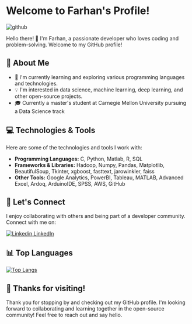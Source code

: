 # Welcome to Farhan's Profile!
![github](https://img.shields.io/badge/GitHub-000000?style=for-the-badge&logo=GitHub&logoColor=white) 

Hello there! 👋 I'm Farhan, a passionate developer who loves coding and problem-solving. Welcome to my GitHub profile!

## 🚀 About Me

- 🌱 I'm currently learning and exploring various programming languages and technologies.
- 💡 I'm interested in data science, machine learning, deep learning, and other open-source projects.
- 🎓 Currently a master's student at Carnegie Mellon University pursuing a Data Science track 

## 💻 Technologies & Tools

Here are some of the technologies and tools I work with:

- **Programming Languages:** C, Python, Matlab, R, SQL 
- **Frameworks & Libraries:** Hadoop, Numpy, Pandas, Matplotlib, BeautifulSoup, Tkinter, xgboost, fasttext, jarowinkler, faiss
- **Other Tools:** Google Analytics, PowerBI, Tableau, MATLAB, Advanced Excel, Ardoq, ArduinoIDE, SPSS, AWS, GitHub

## 🤝 Let's Connect

I enjoy collaborating with others and being part of a developer community. Connect with me on:

[![Linkedin](https://i.stack.imgur.com/gVE0j.png) LinkedIn](https://www.linkedin.com/in/farhanahmad9/)


## 📊 Top Languages

[![Top Langs](https://github-readme-stats.vercel.app/api/top-langs/?username=farhanah09)](https://github.com/farhanah09/github-readme-stats)

## 🎉 Thanks for visiting!

Thank you for stopping by and checking out my GitHub profile. I'm looking forward to collaborating and learning together in the open-source community! Feel free to reach out and say hello.

